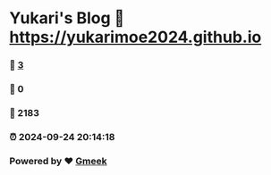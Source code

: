 # Yukari's Blog :link: https://yukarimoe2024.github.io 
### :page_facing_up: [3](https://yukarimoe2024.github.io/tag.html) 
### :speech_balloon: 0 
### :hibiscus: 2183 
### :alarm_clock: 2024-09-24 20:14:18 
### Powered by :heart: [Gmeek](https://github.com/Meekdai/Gmeek)
